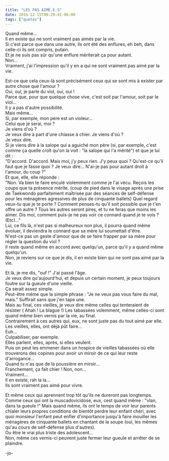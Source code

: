 ```yaml
---
title: "LES PAS AIMÉ.E.S"
date: 2016-12-15T00:29:41-06:00
tags: ["quotes"]
---
```




Quand même...\
Il en existe qui ne sont vraiment pas aimés par la vie.\
Si c'est parce que dans une autre, ils ont été des enflures, eh beh, dans celle-ci ils ont compris, putain.\
Et je ne suis pas sûr qu'une enflure mériterait ça pour autant.\
Non...\
Vraiment, j'ai l'impression qu'il y en a qui ne sont vraiment pas aimé par la vie.

Est-ce que cela ceux-là sont précisément ceux qui se sont mis à exister par autre chose que l'amour ?\
Oui, oui, je parle du viol, oui, oui !\
Parce que, pour que quelque chose vive, c'est soit par l'amour, soit par le viol...\
Il y a pas d'autre possibilité.\
Mais même...\
Si, par exemple, mon père est un violeur...\
Celui que je serai, moi ?\
Je viens d'où ?\
Je veux dire à part d'une chiasse à chier. Je viens d'où ?\
Je veux dire.\
Si je viens dire à la salope qui a aguiché mon père (si, par exemple, c'est comme ça quelle croît qu'on la voit : "la salope qui l'a mérité") et que je lui dit :\
"D'accord. D'accord. Mais moi, j'y peux rien. J'y peux quoi ? Qu'est-ce qu'il faut que je fasse quoi ? Je veux dire... N'ai-je pas pour autant droit à l'amour, du coup ?"\
Et que, elle, elle réponde :\
"Non. Va bien te faire enculé violemment comme je l'ai vécu. Reçois les coups que ta présence mérite. (coup de pied dans le visage après une prise de Taekwondo parfaitement maîtrisée par des séances de self-défense pour les ménagères agressives de plus de cinquante ballets) Quel regard veux-tu que je te porte ? Comment penses-tu qu'il soit possible que je t'en offre un autre ? Tous les autres seront pires, et tu ne feras que moins les aimer. Dis moi, comment puis-je ne pas voir ce connard quand je te vois ? (Etc)..."\
Lui, ce fils là, n'est pas si malheureux non plus, il pourra quand même évoluer, il deviendra le connard que sa mère lui soumettait d'être.\
N'est-ce pas un geste d'amour que de se faire frapper par sa mère pour régler la question du viol ?\
Il reste quand même en accord avec quelqu'un, parce qu'il y a quand même quelqu'un.\
Non, je reviens sur ce que je dis, il en existe bien qui ne sont pas aimé par la vie.

Et là, je me dis, "ouf !" J'ai passé l'âge.\
Je veux dire qu'aujourd'hui, et depuis un certain moment, je peux toujours foutre sur la gueule d'une vieille.\
Ça serait assez simple.\
Peut-être même que la simple phrase : "Je ne veux pas vous faire du mal, mais." Suffirait sans que j'en tape une.\
Mais au final, ces vieilles, je veux dire même celles qui tenteraient de résister ( Ahah ! La blague !) Les tabassées volemment, même celles-ci sont quand même bien vernis par la vie, au final.\
Contrairement à ces autres qui, eux, ne sont juste pas du tout aimé par elle.\
Les vieilles, elles, ont déjà pût faire...\
Euh...\
Culpabiliser, par exemple.\
Elles parlent, elles, après, si elles veulent.\
Puis on peut les emmener dans un hospice de vieilles tabassées où elle trouverons des copines pour avoir un miroir de ce qui leur reste d'arrogance...\
Quand tu n'as que de la poussière en miroir...\
Franchement, ça fait chier !
Non, non...\
Vraiment...\
Il en existe, rah la la...\
Ils sont vraiment pas aimé pour vivre.

Et même ceux qui aprennent trop tôt qu'ils ne dureront pas longtemps.\
Comme ceux qui ont la muscadovicidose, eux, cest quand même : "vlan, dans ta gueule !" Mais quand même, ils ont le temps de voir leur parents chialer leurs propres conditions de bientôt perdre leur enfant chéri, avec quoi monsieur l'enfant peut enfler d'importance jusqu'à faire mouiller les ménagères de cinquante ballets en chantant de la soupe (oui, les mêmes qu'au cours de self-défense plus d'autres).\
Ou être le vrai plus triste des adolescent...\
Non, même ces vernis-ci peuvent juste fermer leur gueule et arrêter de se plaindre.



-jo-